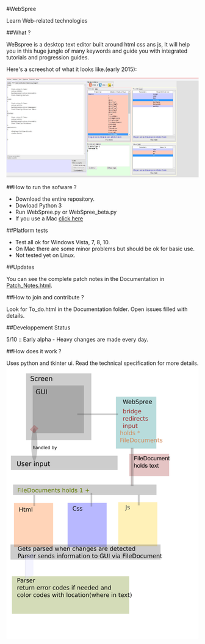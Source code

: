 #WebSpree

Learn Web-related technologies

##What ?

  WeBspree is a desktop text editor built around html css ans js, It will help you in this huge jungle of many keywords and guide you with integrated tutorials and progression guides.
  
  Here's a screeshot of what it looks like.(early 2015): 
  
  ![Screenchot](Images/Histoire_en_Captures/Capture9.jpg)
    
##How to run the sofware ?

* Download the entire repository.
* Dowload Python 3
* Run WebSpree.py or WebSpree_beta.py
* If you use a Mac [click here](https://github.com/GrosSacASac/WebSpree/wiki/Installation-for-Mac)
  
##Platform tests

* Test all ok for Windows Vista, 7, 8, 10.
* On Mac there are some minor problems but should be ok for basic use.
* Not tested yet on Linux.

##Updates

  You can see the complete patch notes in the Documentation in [Patch_Notes.html](http://rawgit.com/GrosSacASac/WebSpree/master/Documentation/Patch_Notes.html).
  
  
##How to join and contribute ?

  Look for To_do.html in the Documentation folder. Open issues filled with details.

##Developpement Status

  5/10 :: Early alpha - Heavy changes are made every day.
  
##How does it work ?

   Uses python and tkinter ui. Read the technical specification for more details.
  ![simplified_internal_architecture](Documentation/simplified_internal_architecture.svg)
  

